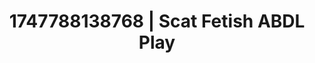 ---
categories:
- Digital erotica realm
- Sultry laughter
- Midnight surrender
- Football-themed kink
- Pegging play
image: /assets/images/1747788138768.jpg
layout: post
seo:
  description: Featured content with sensual ABDL Play, Scat Fetish. HD images available.
  keywords: ABDL Play, Scat Fetish
  og_image: /assets/images/1747788138768.jpg
  schema_type: VisualArtwork
tags:
- '#1747788138768'
- Scat Fetish
- ABDL Play
title: 1747788138768 | Scat Fetish ABDL Play
---